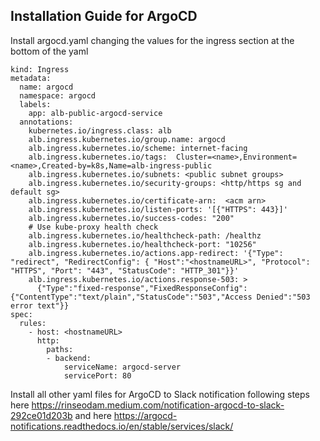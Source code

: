 ## Installation Guide for ArgoCD
Install argocd.yaml changing the values for the ingress section at the bottom of the yaml

```apiVersion: extensions/v1beta1
kind: Ingress
metadata:
  name: argocd
  namespace: argocd
  labels:
    app: alb-public-argocd-service
  annotations:
    kubernetes.io/ingress.class: alb
    alb.ingress.kubernetes.io/group.name: argocd
    alb.ingress.kubernetes.io/scheme: internet-facing
    alb.ingress.kubernetes.io/tags:  Cluster=<name>,Environment=<name>,Created-by=k8s,Name=alb-ingress-public
    alb.ingress.kubernetes.io/subnets: <public subnet groups>
    alb.ingress.kubernetes.io/security-groups: <http/https sg and default sg>
    alb.ingress.kubernetes.io/certificate-arn: 	<acm arn>
    alb.ingress.kubernetes.io/listen-ports: '[{"HTTPS": 443}]'
    alb.ingress.kubernetes.io/success-codes: "200"
    # Use kube-proxy health check
    alb.ingress.kubernetes.io/healthcheck-path: /healthz
    alb.ingress.kubernetes.io/healthcheck-port: "10256"
    alb.ingress.kubernetes.io/actions.app-redirect: '{"Type": "redirect", "RedirectConfig": { "Host":"<hostnameURL>", "Protocol": "HTTPS", "Port": "443", "StatusCode": "HTTP_301"}}'
    alb.ingress.kubernetes.io/actions.response-503: >
      {"Type":"fixed-response","FixedResponseConfig":{"ContentType":"text/plain","StatusCode":"503","Access Denied":"503 error text"}}
spec:
  rules:
    - host: <hostnameURL>
      http:
        paths:
        - backend:
            serviceName: argocd-server
            servicePort: 80
```

Install all other yaml files for ArgoCD to Slack notification following steps here https://rinseodam.medium.com/notification-argocd-to-slack-292ce01d203b and here https://argocd-notifications.readthedocs.io/en/stable/services/slack/
